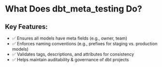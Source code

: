 # What Does dbt_meta_testing Do?
## Key Features:
+ ✅ Ensures all models have meta fields (e.g., owner, team)
+ ✅ Enforces naming conventions (e.g., prefixes for staging vs. production models)
+ ✅ Validates tags, descriptions, and attributes for consistency
+ ✅ Helps maintain auditability & governance of dbt projects
